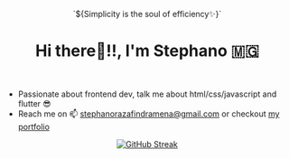 <p align="center">`${Simplicity is the soul of efficiency✨}`</p>
<h1 align="center">Hi there👋!!, I'm Stephano 🇲🇬</h1>
<br>

<ul>
    <li>Passionate about frontend dev, talk me about html/css/javascript and flutter 😎</li>
    <li>Reach me on 📫 <a href="mailto:stephanorazafindramena@gmail.com">stephanorazafindramena@gmail.com</a> or checkout <a href="http://stephanorz.netlify.app/"> my portfolio</a></li>
</ul>

<center align="center">

[![GitHub Streak](https://github-readme-streak-stats.herokuapp.com?user=tglRazaf&theme=github-dark-blue&hide_border=true)](https://git.io/streak-stats)

</center>
